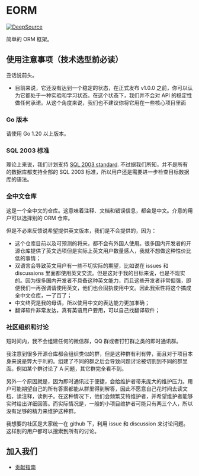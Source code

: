 # EORM

[![DeepSource](https://deepsource.io/gh/ecodeclub/eorm.svg/?label=active+issues&show_trend=true&token=pKgxd-FmZ5F3l0M2iXQRpBRy)](https://deepsource.io/gh/ecodeclub/eorm/?ref=repository-badge)

简单的 ORM 框架。

## 使用注意事项（技术选型前必读）

丑话说前头。

- 目前来说，它还没有达到一个稳定的状态，在正式发布 v1.0.0 之前，你可以认为它都处于一种实验和学习状态。在这个状态下，我们并不会对 API 的稳定性做任何承诺。从这个角度来说，我们也不建议你将它用在一些核心项目里面

### Go 版本

请使用 Go 1.20 以上版本。

### SQL 2003 标准
理论上来说，我们计划支持 [SQL 2003 standard](https://ronsavage.github.io/SQL/sql-2003-2.bnf.html#query%20specification). 不过据我们所知，并不是所有的数据库都支持全部的 SQL 2003 标准，所以用户还是需要进一步检查目标数据库的语法。

### 全中文仓库

这是一个全中文的仓库。这意味着注释、文档和错误信息，都会是中文。介意的用户可以选择别的 ORM 仓库。

但是不必来反馈说希望提供英文版本，我们是不会提供的，因为：
- 这个仓库目前以及可预测的将来，都不会有外国人使用。很多国内开发者的开源仓库提供了英文选项但是实际上英文用户数量感人，我就不想做这种性价比低的事情；
- 双语言会导致英文用户有一些不切实际的期望，比如说在 issues 和 discussions 里面都使用英文交流。但是这对于我的目标来说，也是不现实的。因为很多国内开发者不具备这种英文能力，而且这些开发者非常倔强，即便我们一再强调请使用英文，他们也会固执使用中文。因此我索性将这个搞成全中文仓库，一了百了；
- 中文终究是我的母语，所以使用中文的表达能力更加准确；
- 翻译软件非常发达，真有英语用户要用，可以自己找翻译软件；

### 社区组织和讨论

短时间内，我不会组建任何的微信群，QQ 群或者钉钉群之类的即时通讯群。

我注意到很多开源仓库都会组织类似的群，但是这种群有利有弊，而且对于项目本身来说是弊大于利的。组建了不同的群之后会导致问题讨论被切割到不同的群里面。例如某个群讨论了 A 问题，其它群完全看不到。

另外一个原因就是，因为即时通讯过于便捷，会给维护者带来庞大的维护压力。用户可能期望自己的所有答案都能从群里得到解答，因此不愿意自己花时间去读文档，读注释，读例子。在这种情况下，他们会频繁艾特维护者，并希望维护者能够实时给出详细回答。而实际情况是，一般的小项目维护者可能只有两三个人，所以没有足够的精力来维护这种群。

我想要的社区是大家统一在 github 下，利用 issue 和 discussion 来讨论问题。这样别的用户都可以搜索到所有的讨论。

## 加入我们
- [贡献指南](https://ekit.gocn.vip/contribution/#%E8%AE%BE%E7%BD%AE%E5%BC%80%E5%8F%91%E7%8E%AF%E5%A2%83)
